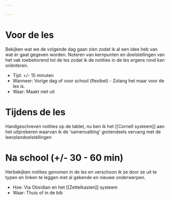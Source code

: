 ```yaml
---

---
```

# Voor de les
Bekijken wat we de volgende dag gaan zien zodat ik al een idee heb van wat er gaat gegeven worden. Noteren van kernpunten en doelstellingen van het vak toebehorend tot de les zodat ik de notities in de les ergens rond kan oriënteren.

- Tijd: +/- 15 minuten
- Wanneer: Vorige dag of voor school (flexibel) - Zolang het maar voor de les is.
- Waar: Maakt niet uit

# Tijdens de les
Handgeschreven notities op de tablet, nu ben ik het [[Cornell systeem]] aan het uitproberen waarvan ik de 'samenvatting' grotendeels vervang met de leerplandoelstellingen 

# Na school (+/- 30 - 60 min)
Herbekijken notities genomen in de les en verschoon ik ze door ze uit te typen en linken te leggen met al gekende en nieuwe onderwerpen.

- Hoe: Via Obsidian en het [[Zettelkasten]] systeem
- Waar: Thuis of in de bib